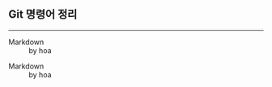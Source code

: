 ## Git 명령어 정리
---
 
 
  <dt>Markdown</dt>
  <dd>by hoa</dd>

 
 
<dl> 
  <dt>Markdown</dt>
  <dd>by hoa</dd>
</dl> 

